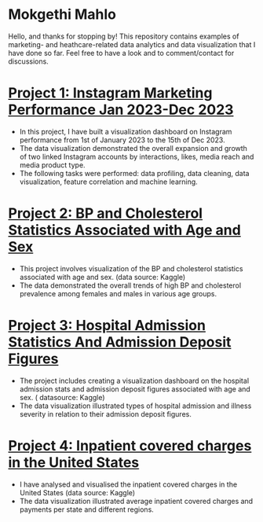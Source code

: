 # Mokgethi Mahlo
Hello, and thanks for stopping by! This repository contains examples of marketing- and heathcare-related data analytics and data visualization that I have done so far. Feel free to have a look and to comment/contact for discussions.


# [Project 1: Instagram Marketing Performance Jan 2023-Dec 2023](https://github.com/MokgethiM/mokgethi.gibhub.io/blob/main/Instagram%20marketing%20performance.png)
- In this project, I have built a visualization dashboard on Instagram performance from 1st of January 2023 to the 15th of Dec 2023.
- The data visualization demonstrated the overall expansion and growth of two linked Instagram accounts by interactions, likes, media reach and media product type.
- The following tasks were performed: data profiling, data cleaning, data visualization, feature correlation and machine learning.

# [Project 2: BP and Cholesterol Statistics Associated with Age and Sex](https://github.com/MokgethiM/mokgethi.gibhub.io/blob/main/BP%20AND%20CHOLESTEROL%20STATS.png)
- This project involves visualization of the BP and cholesterol statistics associated with age and sex. (data source: Kaggle)
- The data demonstrated the overall trends of high BP and cholesterol prevalence among females and males in various age groups.

# [Project 3: Hospital Admission Statistics And Admission Deposit Figures](https://github.com/MokgethiM/mokgethi.gibhub.io/blob/main/Hospital%20admission%20stats.png)
- The project includes creating a visualization dashboard on the hospital admission stats and admission deposit figures associated with age and sex. ( datasource: Kaggle)
- The data visualization illustrated types of hospital admission and illness severity in relation to their admission deposit figures.

# [Project 4: Inpatient covered charges in the United States](https://github.com/MokgethiM/mokgethi.gibhub.io/blob/main/Inpatient%20covered%20charges%20in%20the%20United%20States.png)
- I have analysed and visualised the inpatient covered charges in the United States (data source: Kaggle)
- The data visualization illustrated average inpatient covered charges and payments per state and different regions.
